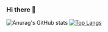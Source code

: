 ### Hi there 👋

![Anurag's GitHub stats](https://github-readme-stats.vercel.app/api?username=bprinzo&show_icons=true&theme=dracula)
[![Top Langs](https://github-readme-stats.vercel.app/api/top-langs/?username=bprinzo&layout=compact&theme=dracula)](https://github.com/bprinzo/github-readme-stats)




<!--
**bprinzo/bprinzo** is a ✨ _special_ ✨ repository because its `README.md` (this file) appears on your GitHub profile.

Here are some ideas to get you started:

- 🔭 I’m currently working on ...
- 🌱 I’m currently learning ...
- 👯 I’m looking to collaborate on ...
- 🤔 I’m looking for help with ...
- 💬 Ask me about ...
- 📫 How to reach me: ...
- 😄 Pronouns: ...
- ⚡ Fun fact: ...
-->
